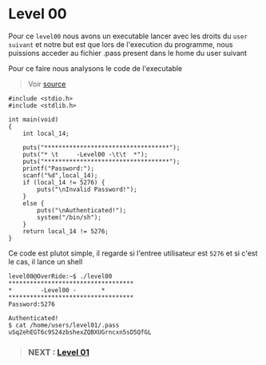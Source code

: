 # **Level 00**

Pour ce `level00` nous avons un executable lancer avec les droits du `user suivant` et notre but est que lors de l'execution du programme, nous puissions acceder au fichier .pass present dans le home du user suivant

Pour ce faire nous analysons le code de l'executable

> Voir [source](/level00/source)
```
#include <stdio.h>
#include <stdlib.h>

int main(void)
{
	int local_14;
  
	puts("***********************************");
	puts("* \t     -Level00 -\t\t  *");
	puts("***********************************");
	printf("Password:");
	scanf("%d",local_14);
	if (local_14 != 5276) {
		puts("\nInvalid Password!");
	}
	else {
		puts("\nAuthenticated!");
		system("/bin/sh");
	}
	return local_14 != 5276;
}
```

Ce code est plutot simple, il regarde si l'entree utilisateur est `5276` et si c'est le cas, il lance un shell

```
level00@OverRide:~$ ./level00 
***********************************
* 	     -Level00 -		  *
***********************************
Password:5276

Authenticated!
$ cat /home/users/level01/.pass
uSq2ehEGT6c9S24zbshexZQBXUGrncxn5sD5QfGL
```

> ### NEXT : [Level 01](/level01/resources/README.md)
